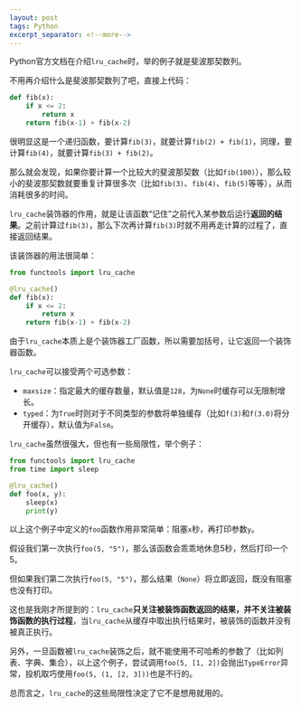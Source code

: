 ```yaml
---
layout: post
tags: Python
excerpt_separator: <!--more-->
---
```


Python官方文档在介绍`lru_cache`时，举的例子就是斐波那契数列。

不用再介绍什么是斐波那契数列了吧，直接上代码：

<!--more-->

```python
def fib(x):
    if x <= 2:
        return x
    return fib(x-1) + fib(x-2)
```

很明显这是一个递归函数，要计算`fib(3)`，就要计算`fib(2) + fib(1)`，同理，要计算`fib(4)`，就要计算`fib(3) + fib(2)`。

那么就会发现，如果你要计算一个比较大的斐波那契数（比如`fib(100)`），那么较小的斐波那契数就要重复计算很多次（比如`fib(3)`、`fib(4)`、`fib(5)`等等），从而消耗很多的时间。

`lru_cache`装饰器的作用，就是让该函数“记住”之前代入某参数后运行**返回的结果**。之前计算过`fib(3)`，那么下次再计算`fib(3)`时就不用再走计算的过程了，直接返回结果。

该装饰器的用法很简单：
```python
from functools import lru_cache

@lru_cache()
def fib(x):
    if x <= 2:
        return x
    return fib(x-1) + fib(x-2)
```

由于`lru_cache`本质上是个装饰器工厂函数，所以需要加括号，让它返回一个装饰器函数。

`lru_cache`可以接受两个可选参数：

- `maxsize`：指定最大的缓存数量，默认值是`128`，为`None`时缓存可以无限制增长。
- `typed`：为`True`时则对于不同类型的参数将单独缓存（比如`f(3)`和`f(3.0)`将分开缓存），默认值为`False`。

`lru_cache`虽然很强大，但也有一些局限性，举个例子：
```python
from functools import lru_cache
from time import sleep

@lru_cache()
def foo(x, y):
    sleep(x)
    print(y)
```

以上这个例子中定义的`foo`函数作用非常简单：阻塞`x`秒，再打印参数`y`。

假设我们第一次执行`foo(5, "5")`，那么该函数会乖乖地休息5秒，然后打印一个5。

但如果我们第二次执行`foo(5, "5")`，那么结果（`None`）将立即返回，既没有阻塞也没有打印。

这也是我刚才所提到的：`lru_cache`**只关注被装饰函数返回的结果，并不关注被装饰函数的执行过程**，当`lru_cache`从缓存中取出执行结果时，被装饰的函数并没有被真正执行。

另外，一旦函数被`lru_cache`装饰之后，就不能使用不可哈希的参数了（比如列表、字典、集合），以上这个例子，尝试调用`foo(5, [1, 2])`会抛出`TypeError`异常，投机取巧使用`foo(5, (1, [2, 3]))`也是不行的。

总而言之，`lru_cache`的这些局限性决定了它不是想用就用的。
